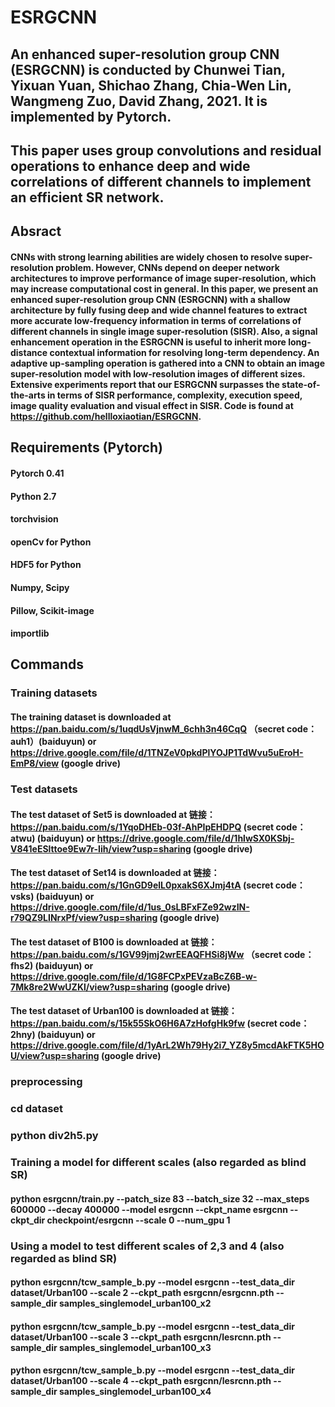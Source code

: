 # ESRGCNN
## An enhanced super-resolution group CNN (ESRGCNN) is conducted by Chunwei Tian, Yixuan Yuan, Shichao Zhang, Chia-Wen Lin, Wangmeng Zuo, David Zhang, 2021. It is implemented by Pytorch. 

## This paper uses group convolutions and residual operations to enhance deep and wide correlations of different channels to implement an efficient SR network.
	
## Absract
#### CNNs with strong learning abilities are widely chosen to resolve super-resolution problem. However, CNNs depend on deeper network architectures to improve performance of image super-resolution, which may increase computational cost in general. In this paper, we present an enhanced super-resolution group CNN (ESRGCNN) with a shallow architecture by fully fusing deep and wide channel features to extract more accurate low-frequency information in terms of correlations of different channels in single image super-resolution (SISR). Also, a signal enhancement operation in the ESRGCNN is useful to inherit more long-distance contextual information for resolving long-term dependency. An adaptive up-sampling operation is gathered into a CNN to obtain an image super-resolution model with low-resolution images of different sizes. Extensive experiments report that our ESRGCNN surpasses the state-of-the-arts in terms of SISR performance, complexity, execution speed, image quality evaluation and visual effect in SISR. Code is found at https://github.com/hellloxiaotian/ESRGCNN.

## Requirements (Pytorch)  
#### Pytorch 0.41
#### Python 2.7
#### torchvision 
#### openCv for Python
#### HDF5 for Python
#### Numpy, Scipy
#### Pillow, Scikit-image
#### importlib

## Commands
### Training datasets 
#### The  training dataset is downloaded at https://pan.baidu.com/s/1uqdUsVjnwM_6chh3n46CqQ （secret code：auh1）(baiduyun) or https://drive.google.com/file/d/1TNZeV0pkdPlYOJP1TdWvu5uEroH-EmP8/view (google drive)

### Test datasets 
#### The  test dataset of Set5 is downloaded at 链接：https://pan.baidu.com/s/1YqoDHEb-03f-AhPIpEHDPQ (secret code：atwu) (baiduyun) or https://drive.google.com/file/d/1hlwSX0KSbj-V841eESlttoe9Ew7r-Iih/view?usp=sharing (google drive) 
#### The  test dataset of Set14 is downloaded at 链接：https://pan.baidu.com/s/1GnGD9elL0pxakS6XJmj4tA (secret code：vsks) (baiduyun) or https://drive.google.com/file/d/1us_0sLBFxFZe92wzIN-r79QZ9LINrxPf/view?usp=sharing (google drive) 
#### The  test dataset of B100 is downloaded at 链接：https://pan.baidu.com/s/1GV99jmj2wrEEAQFHSi8jWw （secret code：fhs2) (baiduyun) or https://drive.google.com/file/d/1G8FCPxPEVzaBcZ6B-w-7Mk8re2WwUZKl/view?usp=sharing (google drive) 
#### The  test dataset of Urban100 is downloaded at 链接：https://pan.baidu.com/s/15k55SkO6H6A7zHofgHk9fw (secret code：2hny) (baiduyun) or https://drive.google.com/file/d/1yArL2Wh79Hy2i7_YZ8y5mcdAkFTK5HOU/view?usp=sharing (google drive) 

### preprocessing
### cd dataset
### python div2h5.py


### Training a model for different scales (also regarded as blind SR)
#### python esrgcnn/train.py --patch_size 83 --batch_size 32 --max_steps 600000 --decay 400000 --model esrgcnn --ckpt_name esrgcnn --ckpt_dir checkpoint/esrgcnn --scale 0 --num_gpu 1 


### Using a model to test different scales of 2,3 and 4 (also regarded as blind SR)
#### python esrgcnn/tcw_sample_b.py --model esrgcnn --test_data_dir dataset/Urban100 --scale 2 --ckpt_path esrgcnn/esrgcnn.pth  --sample_dir samples_singlemodel_urban100_x2

#### python esrgcnn/tcw_sample_b.py --model esrgcnn --test_data_dir dataset/Urban100 --scale 3 --ckpt_path esrgcnn/lesrcnn.pth  --sample_dir samples_singlemodel_urban100_x3

#### python esrgcnn/tcw_sample_b.py --model esrgcnn --test_data_dir dataset/Urban100 --scale 4 --ckpt_path esrgcnn/lesrcnn.pth  --sample_dir samples_singlemodel_urban100_x4 
